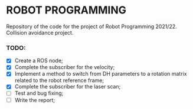 # ROBOT PROGRAMMING
Repository of the code for the project of Robot Programming 2021/22.<br/>
Collision avoidance project.

### TODO:
- [x] Create a ROS node;
- [x] Complete the subscriber for the velocity;
- [x] Implement a method to switch from DH parameters to a rotation matrix related to the robot reference frame;
- [x] Complete the subscriber for the laser scan;
- [ ] Test and bug fixing;
- [ ] Write the report;